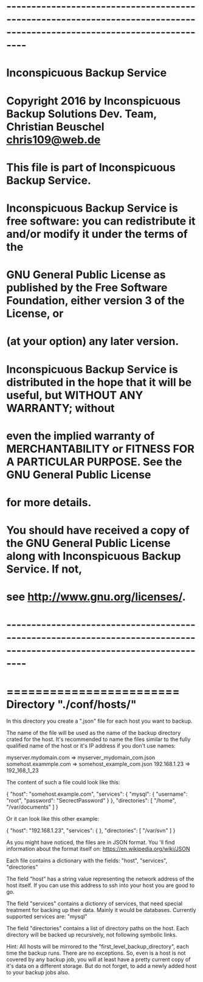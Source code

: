 # ----------------------------------------------------------------------------------------------------------------------
# Inconspicuous Backup Service
#
# Copyright 2016 by Inconspicuous Backup Solutions Dev. Team, Christian Beuschel <chris109@web.de>
#
# This file is part of Inconspicuous Backup Service.
#
# Inconspicuous Backup Service is free software: you can redistribute it and/or modify it under the terms of the
# GNU General Public License as published by the Free Software Foundation, either version 3 of the License, or
# (at your option) any later version.
#
# Inconspicuous Backup Service is distributed in the hope that it will be useful, but WITHOUT ANY WARRANTY; without
# even the implied warranty of MERCHANTABILITY or FITNESS FOR A PARTICULAR PURPOSE. See the GNU General Public License
# for more details.
# 
# You should have received a copy of the GNU General Public License along with Inconspicuous Backup Service. If not,
# see <http://www.gnu.org/licenses/>.
# 
# ----------------------------------------------------------------------------------------------------------------------


========================
Directory "./conf/hosts/"
========================

In this directory you create a ".json" file for each host you want to backup.

The name of the file will be used as the name of the backup directory
crated for the host. It's recommended to name the files similar to the
fully qualified name of the host or it's IP address if you don't use names:

myserver.mydomain.com => myserver_mydomain_com.json
somehost.exammple.com => somehost_example_com.json
192.168.1.23          => 192_168_1_23

The content of such a file could look like this:

{
  "host": "somehost.example.com",
  "services": {
    "mysql": { "username": "root", "password": "SecrectPassword" }
  },
  "directories": [ "/home", "/var/documents" ]
}

Or it can look like this other example:

{
  "host": "192.168.1.23",
  "services": { },
  "directories": [ "/var/svn" ]
}

As you might have noticed, the files are in JSON format. You 'll find
information about the format itself on: https://en.wikipedia.org/wiki/JSON

Each file contains a dictionary with the fields:
"host", "services", "directories"

The field "host" has a string value representing the network address of the
host itself. If you can use this address to ssh into your host you are good
to go.

The field "services" contains a dictionry of services, that need special
treatment for backing up their data. Mainly it would be databases. Currently
supported services are: "mysql"

The field "directories" contains a list of directory paths on the host. Each
directory will be backed up recursively, not following symbolic links.

Hint: All hosts will be mirrored to the "first_level_backup_directory", each
      time the backup runs. There are no exceptions. So, even is a host is
      not covered by any backup job, you will at least have a pretty current
      copy of it's data on a different storage. But do not forget, to
      add a newly added host to your backup jobs also.
